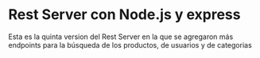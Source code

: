 # Rest Server con Node.js y express
Esta es la quinta version del Rest Server en la que se agregaron más endpoints para la búsqueda de los productos, de usuarios y de categorias  